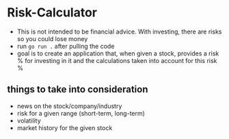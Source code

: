 # Risk-Calculator
- This is not intended to be financial advice. With investing, there are risks so you could lose money
- run `go run .` after pulling the code
- goal is to create an application that, when given a stock, provides a risk % for investing in it and the calculations taken into account for this risk %

## things to take into consideration
- news on the stock/company/industry
- risk for a given range (short-term, long-term)
- volatility
- market history for the given stock
